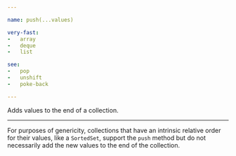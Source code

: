 ```yaml
---

name: push(...values)

very-fast:
-   array
-   deque
-   list

see:
-   pop
-   unshift
-   poke-back

---
```


Adds values to the end of a collection.

---

For purposes of genericity, collections that have an intrinsic relative order
for their values, like a `SortedSet`, support the `push` method but do not
necessarily add the new values to the end of the collection.

